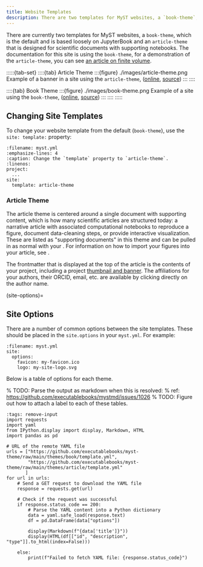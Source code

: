 ```yaml
---
title: Website Templates
description: There are two templates for MyST websites, a `book-theme`, based loosely on JupyterBook, and an `article-theme` that is designed for scientific documents with supporting notebooks.
---
```


There are currently two templates for MyST websites, a `book-theme`, which is the default and is based loosely on JupyterBook and an `article-theme` that is designed for scientific documents with supporting notebooks. The documentation for this site is using the `book-theme`, for a demonstration of the `article-theme`, you can see [an article on finite volume](https://simpeg.xyz/tle-finitevolume).

:::::{tab-set}
::::{tab} Article Theme
:::{figure} ./images/article-theme.png
Example of a banner in a site using the `article-theme`, ([online](https://simpeg.xyz/tle-finitevolume/), [source](https://github.com/simpeg/tle-finitevolume))
:::
::::

::::{tab} Book Theme
:::{figure} ./images/book-theme.png
Example of a site using the `book-theme`, ([online](https://mystmd.org), [source](https://github.com/executablebooks/mystmd/tree/main/docs))
:::
::::
:::::

## Changing Site Templates

To change your website template from the default (`book-theme`), use the `site: template:` property:

```{code} yaml
:filename: myst.yml
:emphasize-lines: 4
:caption: Change the `template` property to `article-theme`.
:linenos:
project:
  ...
site:
  template: article-theme
```

### Article Theme

The article theme is centered around a single document with supporting content, which is how many scientific articles are structured today: a narrative article with associated computational notebooks to reproduce a figure, document data-cleaning steps, or provide interactive visualization. These are listed as "supporting documents" in this theme and can be pulled in as normal with your [](./table-of-contents.md). For information on how to import your figures into your article, see [](./reuse-jupyter-outputs.md).

The frontmatter that is displayed at the top of the article is the contents of your project, including a project [thumbnail and banner](#thumbnail-and-banner). The affiliations for your authors, their ORCID, email, etc. are available by clicking directly on the author name.

(site-options)=

## Site Options

There are a number of common options between the site templates. These should be placed in the `site.options` in your `myst.yml`.
For example:

```{code-block} yaml
:filename: myst.yml
site:
  options:
    favicon: my-favicon.ico
    logo: my-site-logo.svg
```

Below is a table of options for each theme.

% TODO: Parse the output as markdown when this is resolved:
%       ref: https://github.com/executablebooks/mystmd/issues/1026
% TODO: Figure out how to attach a label to each of these tables.
```{code-cell} python
:tags: remove-input
import requests
import yaml
from IPython.display import display, Markdown, HTML
import pandas as pd

# URL of the remote YAML file
urls = ["https://github.com/executablebooks/myst-theme/raw/main/themes/book/template.yml",
        "https://github.com/executablebooks/myst-theme/raw/main/themes/article/template.yml"
       ]
for url in urls:
    # Send a GET request to download the YAML file
    response = requests.get(url)
    
    # Check if the request was successful
    if response.status_code == 200:
        # Parse the YAML content into a Python dictionary
        data = yaml.safe_load(response.text)
        df = pd.DataFrame(data["options"])

        display(Markdown(f"{data['title']}"))
        display(HTML(df[["id", "description", "type"]].to_html(index=False)))
        
    else:
        print(f"Failed to fetch YAML file: {response.status_code}")
```